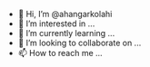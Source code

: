 - 👋 Hi, I’m @ahangarkolahi
- 👀 I’m interested in ...
- 🌱 I’m currently learning ...
- 💞️ I’m looking to collaborate on ...
- 📫 How to reach me ...

<!---
ahangarkolahi/ahangarkolahi is a ✨ special ✨ repository because its `README.md` (this file) appears on your GitHub profile.
You can click the Preview link to take a look at your changes.
--->
